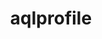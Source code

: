 ---
title: "aqlprofile"
layout: cache
categories: [package, develop]
meta: {"compilers": ["none"], "num_specs": 137, "num_specs_by_stack": {"e4s": 10, "root": 137}, "oss": ["ubuntu22.04"], "platforms": ["linux"], "stacks": ["e4s", "root"], "targets": ["x86_64_v3"], "versions": ["6.3.3", "6.4.0", "6.4.1", "6.4.2", "6.4.3"]}
spec_details: [{"compiler": "none", "hash": "22mditrwcta3j3uuqr7spvjez36b6drh", "os": "ubuntu22.04", "platform": "linux", "size": "-", "stacks": ["root"], "target": "x86_64_v3", "variants": ["build_system=generic"], "versions": ["6.4.2"]}, {"compiler": "none", "hash": "27f33j7kfswmfsykpvhfzp3dde3d5hsu", "os": "ubuntu22.04", "platform": "linux", "size": "-", "stacks": ["root"], "target": "x86_64_v3", "variants": ["build_system=generic"], "versions": ["6.3.3"]}, {"compiler": "none", "hash": "2nnm3xt73dewv7unp54cfvecqy72a4ff", "os": "ubuntu22.04", "platform": "linux", "size": "-", "stacks": ["root"], "target": "x86_64_v3", "variants": ["build_system=generic"], "versions": ["6.3.3"]}, {"compiler": "none", "hash": "2pjxc2pky4m7onrifvkybpqsylqtyp5f", "os": "ubuntu22.04", "platform": "linux", "size": "-", "stacks": ["root"], "target": "x86_64_v3", "variants": ["build_system=generic"], "versions": ["6.4.3"]}, {"compiler": "none", "hash": "2pnjgn3qjinbmcbbcw723kwnnflc2sf4", "os": "ubuntu22.04", "platform": "linux", "size": "-", "stacks": ["root"], "target": "x86_64_v3", "variants": ["build_system=generic"], "versions": ["6.4.0"]}, {"compiler": "none", "hash": "2rqkfwhuh5uecachovkwgyyfkwnp223t", "os": "ubuntu22.04", "platform": "linux", "size": "-", "stacks": ["root"], "target": "x86_64_v3", "variants": ["build_system=generic"], "versions": ["6.4.1"]}, {"compiler": "none", "hash": "2vf7kekmzxrljx7gl3vy3uuiv43ruph7", "os": "ubuntu22.04", "platform": "linux", "size": "-", "stacks": ["root"], "target": "x86_64_v3", "variants": ["build_system=generic"], "versions": ["6.4.2"]}, {"compiler": "none", "hash": "2vwv32yvyw5q7igcmld2ajpu6fv4bple", "os": "ubuntu22.04", "platform": "linux", "size": "-", "stacks": ["root"], "target": "x86_64_v3", "variants": ["build_system=generic"], "versions": ["6.4.2"]}, {"compiler": "none", "hash": "42vnxq7cihlf325z4zhqidfss3iil4wt", "os": "ubuntu22.04", "platform": "linux", "size": "-", "stacks": ["root"], "target": "x86_64_v3", "variants": ["build_system=generic"], "versions": ["6.4.3"]}, {"compiler": "none", "hash": "4dja5gxxd3eg2ajv3en3ureervu52lrz", "os": "ubuntu22.04", "platform": "linux", "size": "-", "stacks": ["root"], "target": "x86_64_v3", "variants": ["build_system=generic"], "versions": ["6.3.3"]}, {"compiler": "none", "hash": "4lu4wtlhbtnnay3dtcompg3jawyhykuw", "os": "ubuntu22.04", "platform": "linux", "size": "-", "stacks": ["root"], "target": "x86_64_v3", "variants": ["build_system=generic"], "versions": ["6.4.1"]}, {"compiler": "none", "hash": "4nm4lxq7fxhjzfd5m5oqjqphine6bb7m", "os": "ubuntu22.04", "platform": "linux", "size": "-", "stacks": ["root"], "target": "x86_64_v3", "variants": ["build_system=generic"], "versions": ["6.4.3"]}, {"compiler": "none", "hash": "4qus75dvbxxoghehsanaxbyplkj2a3vr", "os": "ubuntu22.04", "platform": "linux", "size": "-", "stacks": ["root"], "target": "x86_64_v3", "variants": ["build_system=generic"], "versions": ["6.3.3"]}, {"compiler": "none", "hash": "52wjslkfud6j5rysxbn4bbntz2l3oxry", "os": "ubuntu22.04", "platform": "linux", "size": "-", "stacks": ["root"], "target": "x86_64_v3", "variants": ["build_system=generic"], "versions": ["6.4.0"]}, {"compiler": "none", "hash": "5bwi2ymhtfse6jdjfzg25boburi6an74", "os": "ubuntu22.04", "platform": "linux", "size": "-", "stacks": ["e4s", "root"], "target": "x86_64_v3", "variants": ["build_system=generic"], "versions": ["6.4.3"]}, {"compiler": "none", "hash": "5ez66r473zsiofzghrqvmmgeauzwbpms", "os": "ubuntu22.04", "platform": "linux", "size": "-", "stacks": ["root"], "target": "x86_64_v3", "variants": ["build_system=generic"], "versions": ["6.4.0"]}, {"compiler": "none", "hash": "5g3qvm3uax62gk4qfhsy35yog7ivseum", "os": "ubuntu22.04", "platform": "linux", "size": "-", "stacks": ["e4s", "root"], "target": "x86_64_v3", "variants": ["build_system=generic"], "versions": ["6.4.3"]}, {"compiler": "none", "hash": "5oty5sthxskiovgb7zb5t6h3xd6h7wki", "os": "ubuntu22.04", "platform": "linux", "size": "-", "stacks": ["root"], "target": "x86_64_v3", "variants": ["build_system=generic"], "versions": ["6.3.3"]}, {"compiler": "none", "hash": "5tmnilvkngmjkqlo4wdz4cynte6q4lea", "os": "ubuntu22.04", "platform": "linux", "size": "-", "stacks": ["root"], "target": "x86_64_v3", "variants": ["build_system=generic"], "versions": ["6.4.3"]}, {"compiler": "none", "hash": "5wydj2bztxmydpc46ti5nfd4le72b5tv", "os": "ubuntu22.04", "platform": "linux", "size": "-", "stacks": ["root"], "target": "x86_64_v3", "variants": ["build_system=generic"], "versions": ["6.4.0"]}, {"compiler": "none", "hash": "6ahlu2c2bo4zcdi5qenwflchagcoeeiz", "os": "ubuntu22.04", "platform": "linux", "size": "-", "stacks": ["root"], "target": "x86_64_v3", "variants": ["build_system=generic"], "versions": ["6.3.3"]}, {"compiler": "none", "hash": "6jj4ffgl6ozr4esk5op4jhle2hk6wg73", "os": "ubuntu22.04", "platform": "linux", "size": "-", "stacks": ["root"], "target": "x86_64_v3", "variants": ["build_system=generic"], "versions": ["6.4.3"]}, {"compiler": "none", "hash": "6lofpt5tq254wf3bn2qkoo3dc6izww7r", "os": "ubuntu22.04", "platform": "linux", "size": "-", "stacks": ["root"], "target": "x86_64_v3", "variants": ["build_system=generic"], "versions": ["6.4.1"]}, {"compiler": "none", "hash": "6sywvo3lhlqoibzups2jjahuy4tbyoju", "os": "ubuntu22.04", "platform": "linux", "size": "-", "stacks": ["root"], "target": "x86_64_v3", "variants": ["build_system=generic"], "versions": ["6.4.2"]}, {"compiler": "none", "hash": "6vr5h6pntjk2evvyixtiikavoiel3vpu", "os": "ubuntu22.04", "platform": "linux", "size": "-", "stacks": ["root"], "target": "x86_64_v3", "variants": ["build_system=generic"], "versions": ["6.3.3"]}, {"compiler": "none", "hash": "6zivfxexm6qzosyfhweqmodbfszgaxpj", "os": "ubuntu22.04", "platform": "linux", "size": "-", "stacks": ["root"], "target": "x86_64_v3", "variants": ["build_system=generic"], "versions": ["6.4.0"]}, {"compiler": "none", "hash": "7b77xr66phkj4wqpv5f3iopplyitwchw", "os": "ubuntu22.04", "platform": "linux", "size": "-", "stacks": ["root"], "target": "x86_64_v3", "variants": ["build_system=generic"], "versions": ["6.4.0"]}, {"compiler": "none", "hash": "7pr4q36m466v6443vj3zn57ewddqxbth", "os": "ubuntu22.04", "platform": "linux", "size": "-", "stacks": ["e4s", "root"], "target": "x86_64_v3", "variants": ["build_system=generic"], "versions": ["6.4.3"]}, {"compiler": "none", "hash": "7q3bfu3kuiour4oupwt3fkhom3mbrdev", "os": "ubuntu22.04", "platform": "linux", "size": "-", "stacks": ["root"], "target": "x86_64_v3", "variants": ["build_system=generic"], "versions": ["6.3.3"]}, {"compiler": "none", "hash": "a2yhuvgnbq5ryjtbgprwear4wcrqwvbx", "os": "ubuntu22.04", "platform": "linux", "size": "-", "stacks": ["root"], "target": "x86_64_v3", "variants": ["build_system=generic"], "versions": ["6.4.3"]}, {"compiler": "none", "hash": "a36uywgd452axqe74cslmf5fq6m72p67", "os": "ubuntu22.04", "platform": "linux", "size": "-", "stacks": ["root"], "target": "x86_64_v3", "variants": ["build_system=generic"], "versions": ["6.4.2"]}, {"compiler": "none", "hash": "a3u3do45spy6kib332eolnb3zccp3yii", "os": "ubuntu22.04", "platform": "linux", "size": "-", "stacks": ["root"], "target": "x86_64_v3", "variants": ["build_system=generic"], "versions": ["6.4.1"]}, {"compiler": "none", "hash": "a4r5mehc3ku3w32a2n4fxb3m6lnhrtlg", "os": "ubuntu22.04", "platform": "linux", "size": "-", "stacks": ["root"], "target": "x86_64_v3", "variants": ["build_system=generic"], "versions": ["6.4.1"]}, {"compiler": "none", "hash": "aai2rd5wxciveulh4ivsfh3hxgujer3a", "os": "ubuntu22.04", "platform": "linux", "size": "-", "stacks": ["root"], "target": "x86_64_v3", "variants": ["build_system=generic"], "versions": ["6.4.2"]}, {"compiler": "none", "hash": "abltsal63pq7sgrmjy2ebds54o4vu2lg", "os": "ubuntu22.04", "platform": "linux", "size": "-", "stacks": ["root"], "target": "x86_64_v3", "variants": ["build_system=generic"], "versions": ["6.3.3"]}, {"compiler": "none", "hash": "ad7fuspc6hkqe4wnneaszqamuqa4rvfu", "os": "ubuntu22.04", "platform": "linux", "size": "-", "stacks": ["root"], "target": "x86_64_v3", "variants": ["build_system=generic"], "versions": ["6.4.1"]}, {"compiler": "none", "hash": "adjo5vd4duinqhvdzeuf2w5radjjwm2l", "os": "ubuntu22.04", "platform": "linux", "size": "-", "stacks": ["root"], "target": "x86_64_v3", "variants": ["build_system=generic"], "versions": ["6.4.0"]}, {"compiler": "none", "hash": "agdvwvsbjwz5yazivflkrrnhqku75hwd", "os": "ubuntu22.04", "platform": "linux", "size": "-", "stacks": ["root"], "target": "x86_64_v3", "variants": ["build_system=generic"], "versions": ["6.4.3"]}, {"compiler": "none", "hash": "aurzzsabted4uuyk6l7a4ptit4xeq4ux", "os": "ubuntu22.04", "platform": "linux", "size": "-", "stacks": ["root"], "target": "x86_64_v3", "variants": ["build_system=generic"], "versions": ["6.3.3"]}, {"compiler": "none", "hash": "awrlg5te2abf2w7salf556uirmlifewg", "os": "ubuntu22.04", "platform": "linux", "size": "-", "stacks": ["root"], "target": "x86_64_v3", "variants": ["build_system=generic"], "versions": ["6.3.3"]}, {"compiler": "none", "hash": "aznddtiosthb7vbj5wjrminjncqpyrpd", "os": "ubuntu22.04", "platform": "linux", "size": "-", "stacks": ["root"], "target": "x86_64_v3", "variants": ["build_system=generic"], "versions": ["6.4.3"]}, {"compiler": "none", "hash": "bqh33arogq55bybd33zfshq3xd3m35fm", "os": "ubuntu22.04", "platform": "linux", "size": "-", "stacks": ["root"], "target": "x86_64_v3", "variants": ["build_system=generic"], "versions": ["6.4.1"]}, {"compiler": "none", "hash": "cabisyoy5h3yiqhuxjvce7lxwa74oxkd", "os": "ubuntu22.04", "platform": "linux", "size": "-", "stacks": ["root"], "target": "x86_64_v3", "variants": ["build_system=generic"], "versions": ["6.4.1"]}, {"compiler": "none", "hash": "cljxfy6i2ir3safszot7dqqbyq6grcjf", "os": "ubuntu22.04", "platform": "linux", "size": "-", "stacks": ["root"], "target": "x86_64_v3", "variants": ["build_system=generic"], "versions": ["6.3.3"]}, {"compiler": "none", "hash": "cnqj26oaac6m4me5ic6jbz7sptwwy63w", "os": "ubuntu22.04", "platform": "linux", "size": "-", "stacks": ["root"], "target": "x86_64_v3", "variants": ["build_system=generic"], "versions": ["6.4.2"]}, {"compiler": "none", "hash": "cx7sv2bw2hsz7dibzthoqt46zl2srcto", "os": "ubuntu22.04", "platform": "linux", "size": "-", "stacks": ["root"], "target": "x86_64_v3", "variants": ["build_system=generic"], "versions": ["6.4.1"]}, {"compiler": "none", "hash": "czk72lq2ycgwymvfjrkksekp3dekpjya", "os": "ubuntu22.04", "platform": "linux", "size": "-", "stacks": ["root"], "target": "x86_64_v3", "variants": ["build_system=generic"], "versions": ["6.4.1"]}, {"compiler": "none", "hash": "ddntsnlkmmf4qw5ai23lrglq4bebs5xg", "os": "ubuntu22.04", "platform": "linux", "size": "-", "stacks": ["root"], "target": "x86_64_v3", "variants": ["build_system=generic"], "versions": ["6.4.2"]}, {"compiler": "none", "hash": "dhmads2hzfjuhcvjmmgiijytlyc2nixb", "os": "ubuntu22.04", "platform": "linux", "size": "-", "stacks": ["root"], "target": "x86_64_v3", "variants": ["build_system=generic"], "versions": ["6.4.0"]}, {"compiler": "none", "hash": "dygahew6eg33kcudvdnw3ojlsi7g36az", "os": "ubuntu22.04", "platform": "linux", "size": "-", "stacks": ["root"], "target": "x86_64_v3", "variants": ["build_system=generic"], "versions": ["6.4.3"]}, {"compiler": "none", "hash": "e7cwqxle74v5qlwwe5urfrtoehkvhh5h", "os": "ubuntu22.04", "platform": "linux", "size": "-", "stacks": ["root"], "target": "x86_64_v3", "variants": ["build_system=generic"], "versions": ["6.4.3"]}, {"compiler": "none", "hash": "edmfjmua5hrnphmgmq2rd5wmwouspxfb", "os": "ubuntu22.04", "platform": "linux", "size": "-", "stacks": ["root"], "target": "x86_64_v3", "variants": ["build_system=generic"], "versions": ["6.4.1"]}, {"compiler": "none", "hash": "eexuyr3vjsk5tukmmqxdpgmigoggxjq5", "os": "ubuntu22.04", "platform": "linux", "size": "-", "stacks": ["e4s", "root"], "target": "x86_64_v3", "variants": ["build_system=generic"], "versions": ["6.4.3"]}, {"compiler": "none", "hash": "eiczz72mwrxiffnwuq56ralqy4steydx", "os": "ubuntu22.04", "platform": "linux", "size": "-", "stacks": ["root"], "target": "x86_64_v3", "variants": ["build_system=generic"], "versions": ["6.4.0"]}, {"compiler": "none", "hash": "enkzynkftesu2pdwgqdn4kfnmwzrmkeh", "os": "ubuntu22.04", "platform": "linux", "size": "-", "stacks": ["root"], "target": "x86_64_v3", "variants": ["build_system=generic"], "versions": ["6.3.3"]}, {"compiler": "none", "hash": "epmg7tmqstufix3awoet4bdmlzte5qba", "os": "ubuntu22.04", "platform": "linux", "size": "-", "stacks": ["root"], "target": "x86_64_v3", "variants": ["build_system=generic"], "versions": ["6.4.3"]}, {"compiler": "none", "hash": "eqyxoc7igqfr2w5tk47yzpofgqcp3reb", "os": "ubuntu22.04", "platform": "linux", "size": "-", "stacks": ["root"], "target": "x86_64_v3", "variants": ["build_system=generic"], "versions": ["6.4.2"]}, {"compiler": "none", "hash": "ezkyyibrdon2b7glarlxs3iucuudra4w", "os": "ubuntu22.04", "platform": "linux", "size": "-", "stacks": ["root"], "target": "x86_64_v3", "variants": ["build_system=generic"], "versions": ["6.3.3"]}, {"compiler": "none", "hash": "f7boh3xjcym7nbmvtr24tagk573s75qd", "os": "ubuntu22.04", "platform": "linux", "size": "-", "stacks": ["root"], "target": "x86_64_v3", "variants": ["build_system=generic"], "versions": ["6.4.3"]}, {"compiler": "none", "hash": "faxvpdhtxtbrb7qldcou3wweimox7err", "os": "ubuntu22.04", "platform": "linux", "size": "-", "stacks": ["root"], "target": "x86_64_v3", "variants": ["build_system=generic"], "versions": ["6.4.2"]}, {"compiler": "none", "hash": "fdaeysdubc3hejxupcvjnchnyljeghsv", "os": "ubuntu22.04", "platform": "linux", "size": "-", "stacks": ["e4s", "root"], "target": "x86_64_v3", "variants": ["build_system=generic"], "versions": ["6.4.3"]}, {"compiler": "none", "hash": "fttupiprqwg4bs5nbcy6adtvunvbk5hb", "os": "ubuntu22.04", "platform": "linux", "size": "-", "stacks": ["root"], "target": "x86_64_v3", "variants": ["build_system=generic"], "versions": ["6.4.0"]}, {"compiler": "none", "hash": "fythmce3mhacu5bgfos3pllimwtxzvn2", "os": "ubuntu22.04", "platform": "linux", "size": "-", "stacks": ["root"], "target": "x86_64_v3", "variants": ["build_system=generic"], "versions": ["6.4.1"]}, {"compiler": "none", "hash": "fyvdlifrybgqq3fslgtvih33xqjypm4j", "os": "ubuntu22.04", "platform": "linux", "size": "-", "stacks": ["root"], "target": "x86_64_v3", "variants": ["build_system=generic"], "versions": ["6.4.3"]}, {"compiler": "none", "hash": "g3bjoonguaox5xhgrkkz76zkngifeqbt", "os": "ubuntu22.04", "platform": "linux", "size": "-", "stacks": ["root"], "target": "x86_64_v3", "variants": ["build_system=generic"], "versions": ["6.4.1"]}, {"compiler": "none", "hash": "g3dlsw47o55jm75z2prabv56dwx6nv3t", "os": "ubuntu22.04", "platform": "linux", "size": "-", "stacks": ["root"], "target": "x86_64_v3", "variants": ["build_system=generic"], "versions": ["6.4.2"]}, {"compiler": "none", "hash": "gb2knoa7rihpwfmmyod5hwg5aalfmopv", "os": "ubuntu22.04", "platform": "linux", "size": "-", "stacks": ["e4s", "root"], "target": "x86_64_v3", "variants": ["build_system=generic"], "versions": ["6.4.3"]}, {"compiler": "none", "hash": "gd25h6dlsrsry6eyqxscg57i5gjv2lgh", "os": "ubuntu22.04", "platform": "linux", "size": "-", "stacks": ["root"], "target": "x86_64_v3", "variants": ["build_system=generic"], "versions": ["6.4.3"]}, {"compiler": "none", "hash": "gu6ur4potb2m4dra2f26kdl3nszxubvn", "os": "ubuntu22.04", "platform": "linux", "size": "-", "stacks": ["root"], "target": "x86_64_v3", "variants": ["build_system=generic"], "versions": ["6.4.2"]}, {"compiler": "none", "hash": "gvsrkztb6ch4giphjjpq5b7cxe4kbdsx", "os": "ubuntu22.04", "platform": "linux", "size": "-", "stacks": ["e4s", "root"], "target": "x86_64_v3", "variants": ["build_system=generic"], "versions": ["6.4.3"]}, {"compiler": "none", "hash": "gxra453cuwugovgpbdybqkaetelusp7t", "os": "ubuntu22.04", "platform": "linux", "size": "-", "stacks": ["root"], "target": "x86_64_v3", "variants": ["build_system=generic"], "versions": ["6.4.2"]}, {"compiler": "none", "hash": "gzclfsfekqegjwun57imoaxrkfdyziwf", "os": "ubuntu22.04", "platform": "linux", "size": "-", "stacks": ["root"], "target": "x86_64_v3", "variants": ["build_system=generic"], "versions": ["6.4.1"]}, {"compiler": "none", "hash": "hfdfgqd65ttlgnj4bhpht3ahg5vexrtu", "os": "ubuntu22.04", "platform": "linux", "size": "-", "stacks": ["root"], "target": "x86_64_v3", "variants": ["build_system=generic"], "versions": ["6.4.1"]}, {"compiler": "none", "hash": "hrpa2qwxao5jqoc4xanuokkn5q5hl4sc", "os": "ubuntu22.04", "platform": "linux", "size": "-", "stacks": ["root"], "target": "x86_64_v3", "variants": ["build_system=generic"], "versions": ["6.3.3"]}, {"compiler": "none", "hash": "i6w6sc2hgzbfbsvqp7ja26j4ztj4mbkp", "os": "ubuntu22.04", "platform": "linux", "size": "-", "stacks": ["root"], "target": "x86_64_v3", "variants": ["build_system=generic"], "versions": ["6.4.1"]}, {"compiler": "none", "hash": "ick6o6rlv6gvdh7ncg6lj4qkjpxwdjev", "os": "ubuntu22.04", "platform": "linux", "size": "-", "stacks": ["root"], "target": "x86_64_v3", "variants": ["build_system=generic"], "versions": ["6.4.1"]}, {"compiler": "none", "hash": "igkbsy65h3btmhi24vat7tkd5v4fy7dm", "os": "ubuntu22.04", "platform": "linux", "size": "-", "stacks": ["root"], "target": "x86_64_v3", "variants": ["build_system=generic"], "versions": ["6.4.2"]}, {"compiler": "none", "hash": "ijs7te734rimaffay7bvdoxzfdoslppz", "os": "ubuntu22.04", "platform": "linux", "size": "-", "stacks": ["root"], "target": "x86_64_v3", "variants": ["build_system=generic"], "versions": ["6.4.1"]}, {"compiler": "none", "hash": "isww5j3haxsqiv7rrcih45ytr6mcwjen", "os": "ubuntu22.04", "platform": "linux", "size": "-", "stacks": ["root"], "target": "x86_64_v3", "variants": ["build_system=generic"], "versions": ["6.4.1"]}, {"compiler": "none", "hash": "it5x74awk4taamcdmp3no7vw3mhg4o6q", "os": "ubuntu22.04", "platform": "linux", "size": "-", "stacks": ["root"], "target": "x86_64_v3", "variants": ["build_system=generic"], "versions": ["6.4.1"]}, {"compiler": "none", "hash": "jkfsds6vu7ng7qkp6z2nrpzcnb3my4xj", "os": "ubuntu22.04", "platform": "linux", "size": "-", "stacks": ["root"], "target": "x86_64_v3", "variants": ["build_system=generic"], "versions": ["6.4.1"]}, {"compiler": "none", "hash": "jmuhee3x7mpknojjqsuxyfgmnub4umf2", "os": "ubuntu22.04", "platform": "linux", "size": "-", "stacks": ["root"], "target": "x86_64_v3", "variants": ["build_system=generic"], "versions": ["6.4.1"]}, {"compiler": "none", "hash": "jy3hk74rf6rrl6vs76nipm4rwcoee2z5", "os": "ubuntu22.04", "platform": "linux", "size": "-", "stacks": ["root"], "target": "x86_64_v3", "variants": ["build_system=generic"], "versions": ["6.4.1"]}, {"compiler": "none", "hash": "jz3s37s7dpdxohmhbflrihqspo73v5nt", "os": "ubuntu22.04", "platform": "linux", "size": "-", "stacks": ["root"], "target": "x86_64_v3", "variants": ["build_system=generic"], "versions": ["6.4.3"]}, {"compiler": "none", "hash": "kkr6ah5zxyg777pk4nhmo7y7dwk6vj3v", "os": "ubuntu22.04", "platform": "linux", "size": "-", "stacks": ["root"], "target": "x86_64_v3", "variants": ["build_system=generic"], "versions": ["6.3.3"]}, {"compiler": "none", "hash": "kufuhz6gxy4b72mia7522tt6gwqtv4jl", "os": "ubuntu22.04", "platform": "linux", "size": "-", "stacks": ["root"], "target": "x86_64_v3", "variants": ["build_system=generic"], "versions": ["6.4.1"]}, {"compiler": "none", "hash": "l2treimbub7qqtalglslar5rconeh5a3", "os": "ubuntu22.04", "platform": "linux", "size": "-", "stacks": ["root"], "target": "x86_64_v3", "variants": ["build_system=generic"], "versions": ["6.4.1"]}, {"compiler": "none", "hash": "ldnyj6537wc76orbnbyvyekumxdamxkc", "os": "ubuntu22.04", "platform": "linux", "size": "-", "stacks": ["root"], "target": "x86_64_v3", "variants": ["build_system=generic"], "versions": ["6.4.1"]}, {"compiler": "none", "hash": "lfpwy7maycemqolwqcpqevfswtlocfvb", "os": "ubuntu22.04", "platform": "linux", "size": "-", "stacks": ["root"], "target": "x86_64_v3", "variants": ["build_system=generic"], "versions": ["6.4.3"]}, {"compiler": "none", "hash": "lmfmkymnzmyrvqb6ryzwcuy6kevdazah", "os": "ubuntu22.04", "platform": "linux", "size": "-", "stacks": ["root"], "target": "x86_64_v3", "variants": ["build_system=generic"], "versions": ["6.4.3"]}, {"compiler": "none", "hash": "lwuyhakjiuw5vv544ubudah72jblaveo", "os": "ubuntu22.04", "platform": "linux", "size": "-", "stacks": ["root"], "target": "x86_64_v3", "variants": ["build_system=generic"], "versions": ["6.3.3"]}, {"compiler": "none", "hash": "msqfngwbmh45ayezbttfjbjorw3v7tg4", "os": "ubuntu22.04", "platform": "linux", "size": "-", "stacks": ["root"], "target": "x86_64_v3", "variants": ["build_system=generic"], "versions": ["6.4.1"]}, {"compiler": "none", "hash": "mth7r5nxps3xcfxhgkffmdfq75zfgmzx", "os": "ubuntu22.04", "platform": "linux", "size": "-", "stacks": ["root"], "target": "x86_64_v3", "variants": ["build_system=generic"], "versions": ["6.4.1"]}, {"compiler": "none", "hash": "munwznxgvcjcg2kkfebhslrcb6yzu7e6", "os": "ubuntu22.04", "platform": "linux", "size": "-", "stacks": ["root"], "target": "x86_64_v3", "variants": ["build_system=generic"], "versions": ["6.4.1"]}, {"compiler": "none", "hash": "nbunsffilytr6mm2sr3vvfpvqvaxhke2", "os": "ubuntu22.04", "platform": "linux", "size": "-", "stacks": ["root"], "target": "x86_64_v3", "variants": ["build_system=generic"], "versions": ["6.3.3"]}, {"compiler": "none", "hash": "ndkqkb55opp4obvgqevlazcb5mhph2uj", "os": "ubuntu22.04", "platform": "linux", "size": "-", "stacks": ["root"], "target": "x86_64_v3", "variants": ["build_system=generic"], "versions": ["6.4.3"]}, {"compiler": "none", "hash": "ng24sfr3yie35t3a3zlluwpcgtnlnpkh", "os": "ubuntu22.04", "platform": "linux", "size": "-", "stacks": ["root"], "target": "x86_64_v3", "variants": ["build_system=generic"], "versions": ["6.4.3"]}, {"compiler": "none", "hash": "nldlvmsr5whr5ypwvgkwmev2tfwtrbc2", "os": "ubuntu22.04", "platform": "linux", "size": "-", "stacks": ["root"], "target": "x86_64_v3", "variants": ["build_system=generic"], "versions": ["6.4.1"]}, {"compiler": "none", "hash": "np53nvfnr64ly74g2pgfg5rppeb3ptd3", "os": "ubuntu22.04", "platform": "linux", "size": "-", "stacks": ["e4s", "root"], "target": "x86_64_v3", "variants": ["build_system=generic"], "versions": ["6.4.3"]}, {"compiler": "none", "hash": "nsfrgcrtrbdmjwaexvhbn6d7mvsg7jny", "os": "ubuntu22.04", "platform": "linux", "size": "-", "stacks": ["root"], "target": "x86_64_v3", "variants": ["build_system=generic"], "versions": ["6.4.3"]}, {"compiler": "none", "hash": "o4572d6oumbbiojwpaeinr7g5u3cyuek", "os": "ubuntu22.04", "platform": "linux", "size": "-", "stacks": ["root"], "target": "x86_64_v3", "variants": ["build_system=generic"], "versions": ["6.4.1"]}, {"compiler": "none", "hash": "q7akec3qurccineqspm5n4qzb27b3hkl", "os": "ubuntu22.04", "platform": "linux", "size": "-", "stacks": ["root"], "target": "x86_64_v3", "variants": ["build_system=generic"], "versions": ["6.4.0"]}, {"compiler": "none", "hash": "qatvff54zha4o7po6hauujegk3ip5ybt", "os": "ubuntu22.04", "platform": "linux", "size": "-", "stacks": ["root"], "target": "x86_64_v3", "variants": ["build_system=generic"], "versions": ["6.4.1"]}, {"compiler": "none", "hash": "qevo6k3fimzbvt7tapdoa42x2wnflel6", "os": "ubuntu22.04", "platform": "linux", "size": "-", "stacks": ["root"], "target": "x86_64_v3", "variants": ["build_system=generic"], "versions": ["6.3.3"]}, {"compiler": "none", "hash": "qtatq7kiokvs3ytsdqq443ix3vx5xebk", "os": "ubuntu22.04", "platform": "linux", "size": "-", "stacks": ["root"], "target": "x86_64_v3", "variants": ["build_system=generic"], "versions": ["6.3.3"]}, {"compiler": "none", "hash": "rj3bfosq3fiwbqstj6unb35awtgesoaa", "os": "ubuntu22.04", "platform": "linux", "size": "-", "stacks": ["root"], "target": "x86_64_v3", "variants": ["build_system=generic"], "versions": ["6.3.3"]}, {"compiler": "none", "hash": "rj3mksrm5kmhpsdzorxuky7h6b4ktnlj", "os": "ubuntu22.04", "platform": "linux", "size": "-", "stacks": ["root"], "target": "x86_64_v3", "variants": ["build_system=generic"], "versions": ["6.4.3"]}, {"compiler": "none", "hash": "rmp24wj3cbzdrzi2ws7vy2z4b3lioqwj", "os": "ubuntu22.04", "platform": "linux", "size": "-", "stacks": ["e4s", "root"], "target": "x86_64_v3", "variants": ["build_system=generic"], "versions": ["6.4.3"]}, {"compiler": "none", "hash": "rngaoyvn7ifkxs6muhho5rc7jlu7txok", "os": "ubuntu22.04", "platform": "linux", "size": "-", "stacks": ["root"], "target": "x86_64_v3", "variants": ["build_system=generic"], "versions": ["6.4.1"]}, {"compiler": "none", "hash": "rviw6endg4wjuml2ebmqsngl6hhwfp7i", "os": "ubuntu22.04", "platform": "linux", "size": "-", "stacks": ["root"], "target": "x86_64_v3", "variants": ["build_system=generic"], "versions": ["6.3.3"]}, {"compiler": "none", "hash": "ryqnopcn2aidjgdox5hgaaobaixcok3j", "os": "ubuntu22.04", "platform": "linux", "size": "-", "stacks": ["root"], "target": "x86_64_v3", "variants": ["build_system=generic"], "versions": ["6.4.2"]}, {"compiler": "none", "hash": "s3dvlpa4xbjbbl7eelhhcmwdbpmuv2bc", "os": "ubuntu22.04", "platform": "linux", "size": "-", "stacks": ["root"], "target": "x86_64_v3", "variants": ["build_system=generic"], "versions": ["6.4.1"]}, {"compiler": "none", "hash": "s4odc36dwvwumxy4jkyxyjje74i7czyc", "os": "ubuntu22.04", "platform": "linux", "size": "-", "stacks": ["root"], "target": "x86_64_v3", "variants": ["build_system=generic"], "versions": ["6.4.3"]}, {"compiler": "none", "hash": "s5v2diival2n4eelqk2y2aidncnjtkxk", "os": "ubuntu22.04", "platform": "linux", "size": "-", "stacks": ["e4s", "root"], "target": "x86_64_v3", "variants": ["build_system=generic"], "versions": ["6.4.3"]}, {"compiler": "none", "hash": "tdy7k4rto7yvfd6acmpu2z5uigjxfahu", "os": "ubuntu22.04", "platform": "linux", "size": "-", "stacks": ["root"], "target": "x86_64_v3", "variants": ["build_system=generic"], "versions": ["6.4.3"]}, {"compiler": "none", "hash": "teps62xj2cnbrlr57rcv3z75go6qe37d", "os": "ubuntu22.04", "platform": "linux", "size": "-", "stacks": ["root"], "target": "x86_64_v3", "variants": ["build_system=generic"], "versions": ["6.4.1"]}, {"compiler": "none", "hash": "u7utytfzca446unavbhzeh36wtix6mtl", "os": "ubuntu22.04", "platform": "linux", "size": "-", "stacks": ["root"], "target": "x86_64_v3", "variants": ["build_system=generic"], "versions": ["6.4.1"]}, {"compiler": "none", "hash": "uc2dot34gnwlriblog3i5nzz6fqegl5q", "os": "ubuntu22.04", "platform": "linux", "size": "-", "stacks": ["root"], "target": "x86_64_v3", "variants": ["build_system=generic"], "versions": ["6.4.1"]}, {"compiler": "none", "hash": "uj7tnbcovpgmkxnh2dfutylrkppttedt", "os": "ubuntu22.04", "platform": "linux", "size": "-", "stacks": ["root"], "target": "x86_64_v3", "variants": ["build_system=generic"], "versions": ["6.3.3"]}, {"compiler": "none", "hash": "v23v44trc7hdrfmlzkwktxgwngahsbyb", "os": "ubuntu22.04", "platform": "linux", "size": "-", "stacks": ["root"], "target": "x86_64_v3", "variants": ["build_system=generic"], "versions": ["6.4.1"]}, {"compiler": "none", "hash": "v3yjeyva6m2g7pkaqfsggt77hg3gyxgw", "os": "ubuntu22.04", "platform": "linux", "size": "-", "stacks": ["root"], "target": "x86_64_v3", "variants": ["build_system=generic"], "versions": ["6.4.1"]}, {"compiler": "none", "hash": "vckazbs5mx6rgmjyx7kw55xhvvj3h6c5", "os": "ubuntu22.04", "platform": "linux", "size": "-", "stacks": ["root"], "target": "x86_64_v3", "variants": ["build_system=generic"], "versions": ["6.4.0"]}, {"compiler": "none", "hash": "vcsckiq4q6hzn5onretu242ow3vregp7", "os": "ubuntu22.04", "platform": "linux", "size": "-", "stacks": ["root"], "target": "x86_64_v3", "variants": ["build_system=generic"], "versions": ["6.4.1"]}, {"compiler": "none", "hash": "vtvsmxwwnswhg2uvag4z5ymitjqzddod", "os": "ubuntu22.04", "platform": "linux", "size": "-", "stacks": ["root"], "target": "x86_64_v3", "variants": ["build_system=generic"], "versions": ["6.4.1"]}, {"compiler": "none", "hash": "wphvvz2gukhp7qcubuveqpuliprmf5dr", "os": "ubuntu22.04", "platform": "linux", "size": "-", "stacks": ["root"], "target": "x86_64_v3", "variants": ["build_system=generic"], "versions": ["6.4.0"]}, {"compiler": "none", "hash": "xbofe7jzzjab5hasj72ootpmsx7a6cc7", "os": "ubuntu22.04", "platform": "linux", "size": "-", "stacks": ["root"], "target": "x86_64_v3", "variants": ["build_system=generic"], "versions": ["6.4.0"]}, {"compiler": "none", "hash": "xcogr2vn57odppbbvbx4ocuzh5yxqkgj", "os": "ubuntu22.04", "platform": "linux", "size": "-", "stacks": ["root"], "target": "x86_64_v3", "variants": ["build_system=generic"], "versions": ["6.4.1"]}, {"compiler": "none", "hash": "xdzz22fel67vhrs3gfdwyjkhbiuzgege", "os": "ubuntu22.04", "platform": "linux", "size": "-", "stacks": ["root"], "target": "x86_64_v3", "variants": ["build_system=generic"], "versions": ["6.4.1"]}, {"compiler": "none", "hash": "ydjfspysz7jeaim5qma4vfx65ikquhy6", "os": "ubuntu22.04", "platform": "linux", "size": "-", "stacks": ["root"], "target": "x86_64_v3", "variants": ["build_system=generic"], "versions": ["6.3.3"]}, {"compiler": "none", "hash": "ygflyfbe7byjq3drw2arpcujjpx6tt2n", "os": "ubuntu22.04", "platform": "linux", "size": "-", "stacks": ["root"], "target": "x86_64_v3", "variants": ["build_system=generic"], "versions": ["6.3.3"]}, {"compiler": "none", "hash": "ynue33l53336iagoerbn3ktfx3wqax2y", "os": "ubuntu22.04", "platform": "linux", "size": "-", "stacks": ["root"], "target": "x86_64_v3", "variants": ["build_system=generic"], "versions": ["6.3.3"]}, {"compiler": "none", "hash": "yqxjucgk4tavtjpfu5tfovzommlffiuk", "os": "ubuntu22.04", "platform": "linux", "size": "-", "stacks": ["root"], "target": "x86_64_v3", "variants": ["build_system=generic"], "versions": ["6.4.1"]}, {"compiler": "none", "hash": "ytoq2bw4pikn5assu4ecluhpfusfnkvm", "os": "ubuntu22.04", "platform": "linux", "size": "-", "stacks": ["root"], "target": "x86_64_v3", "variants": ["build_system=generic"], "versions": ["6.3.3"]}, {"compiler": "none", "hash": "zjb7zki2zlvnuy5r4iusvaxod75x7h5o", "os": "ubuntu22.04", "platform": "linux", "size": "-", "stacks": ["root"], "target": "x86_64_v3", "variants": ["build_system=generic"], "versions": ["6.3.3"]}, {"compiler": "none", "hash": "zne6sld4zi6wat7vppjt44dbhoo5rpuo", "os": "ubuntu22.04", "platform": "linux", "size": "-", "stacks": ["root"], "target": "x86_64_v3", "variants": ["build_system=generic"], "versions": ["6.4.2"]}, {"compiler": "none", "hash": "zp4hprlybojscgiwohrbb7i6tvcznq6t", "os": "ubuntu22.04", "platform": "linux", "size": "-", "stacks": ["root"], "target": "x86_64_v3", "variants": ["build_system=generic"], "versions": ["6.4.1"]}, {"compiler": "none", "hash": "zxtgj67h3je5mtuh3pg23myldjpky4gh", "os": "ubuntu22.04", "platform": "linux", "size": "-", "stacks": ["root"], "target": "x86_64_v3", "variants": ["build_system=generic"], "versions": ["6.4.1"]}]
---